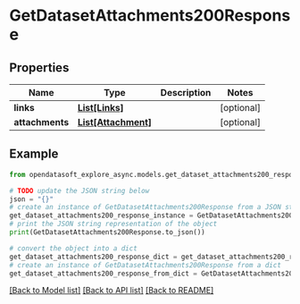 # GetDatasetAttachments200Response


## Properties

Name | Type | Description | Notes
------------ | ------------- | ------------- | -------------
**links** | [**List[Links]**](Links.md) |  | [optional] 
**attachments** | [**List[Attachment]**](Attachment.md) |  | [optional] 

## Example

```python
from opendatasoft_explore_async.models.get_dataset_attachments200_response import GetDatasetAttachments200Response

# TODO update the JSON string below
json = "{}"
# create an instance of GetDatasetAttachments200Response from a JSON string
get_dataset_attachments200_response_instance = GetDatasetAttachments200Response.from_json(json)
# print the JSON string representation of the object
print(GetDatasetAttachments200Response.to_json())

# convert the object into a dict
get_dataset_attachments200_response_dict = get_dataset_attachments200_response_instance.to_dict()
# create an instance of GetDatasetAttachments200Response from a dict
get_dataset_attachments200_response_from_dict = GetDatasetAttachments200Response.from_dict(get_dataset_attachments200_response_dict)
```
[[Back to Model list]](../README.md#documentation-for-models) [[Back to API list]](../README.md#documentation-for-api-endpoints) [[Back to README]](../README.md)


